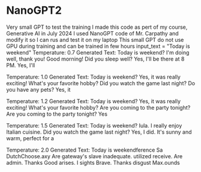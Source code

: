 # NanoGPT2
Very small GPT to test the training
I made this code as pert of my course, Generative AI in July 2024
I used NanoGPT code of Mr. Carpathy and modify it so I can rus and test it on my laptop
This small GPT do not use GPU during training and can be trained in few hours
input_text = "Today is weekend"
Temperature: 0.7
Generated Text:
Today is weekend? I'm doing well, thank you!
Good morning! Did you sleep well? Yes, I'll be there at 8 PM. Yes, I'll

Temperature: 1.0
Generated Text:
Today is weekend? Yes, it was really exciting!
What's your favorite hobby? Did you watch the game last night? Do you have any pets? Yes, it

Temperature: 1.2
Generated Text:
Today is weekend? Yes, it was really exciting!
What's your favorite hobby? Are you coming to the party tonight? Are you coming to the party tonight? Yes

Temperature: 1.5
Generated Text:
Today is weekend? Iula. I really enjoy Italian cuisine. Did you watch the game last night? Yes, I did. It's sunny and warm, perfect for a

Temperature: 2.0
Generated Text:
Today is weekendference Sa DutchChoose.axy Are gateway's slave inadequate. utilized receive. Are admin. Thanks
Good arises. I sights Brave. Thanks disgust Max.ounds
